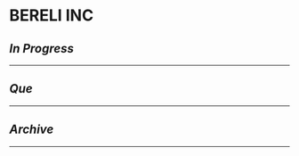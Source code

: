 # BERELI INC

## *In Progress*

--------------------

## *Que*

-----------------------------------
## *Archive*

-----------------------------------

